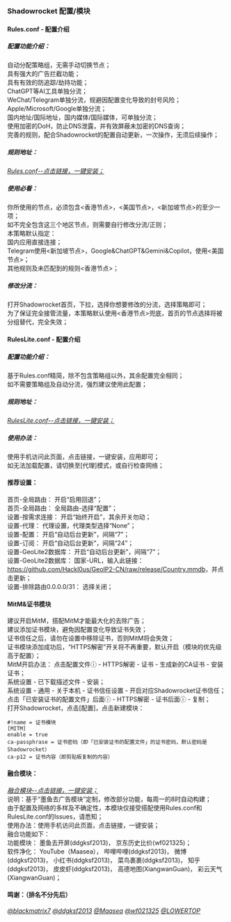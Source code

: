 ### Shadowrocket 配置/模块<br>

#### Rules.conf - 配置介绍
##### 配置功能介绍：<br>
自动分配策略组，无需手动切换节点；<br>
具有强大的广告拦截功能；<br>
具有有效的防追踪/劫持功能；<br>
ChatGPT等AI工具单独分流；<br>
WeChat/Telegram单独分流，规避因配置变化导致的封号风险；<br>
Apple/Microsoft/Google单独分流；<br>
国内地址/国际地址，国内媒体/国际媒体，可单独分流；<br>
使用加密的DoH，防止DNS泄露，并有效屏蔽未加密的DNS查询；<br>
完善的规则，配合Shadowrocket的配置自动更新，一次操作，无须后续操作；<br>

##### 规则地址：<br>
[*Rules.conf--点击链接，一键安装；*](https://lowertop.github.io/Shadowrocket-First/redirect.html?url=shadowrocket://config/add/https://raw.githubusercontent.com/XiangwanGuan/Shadowrocket/main/Rules.conf)<br>

##### 使用必看：<br>
你所使用的节点，必须包含<香港节点>，<美国节点>，<新加坡节点>的至少一项；<br>
如不完全包含这三个地区节点，则需要自行修改分流/正则；<br>
本策略默认指定：<br>
国内应用直接连接；<br>
Telegram使用<新加坡节点>，Google&ChatGPT&Gemini&Copilot，使用<美国节点>；<br>
其他规则及未匹配到的规则<香港节点>；<br>

##### 修改分流：<br>
打开Shadowrocket首页，下拉，选择你想要修改的分流，选择策略即可；<br>
为了保证完全接管流量，本策略默认使用<香港节点>兜底，首页的节点选择将被分组替代，完全失效；<br>

#### RulesLite.conf - 配置介绍
##### 配置功能介绍：<br>
基于Rules.conf精简，除不包含策略组以外，其余配置完全相同；<br>
如不需要策略组及自动分流，强烈建议使用此配置；<br>

##### 规则地址：<br>
[*RulesLite.conf--点击链接，一键安装；*](https://lowertop.github.io/Shadowrocket-First/redirect.html?url=shadowrocket://config/add/https://raw.githubusercontent.com/XiangwanGuan/Shadowrocket/main/RulesLite.conf)<br>

##### 使用办法：<br>
使用手机访问此页面，点击链接，一键安装，应用即可；<br>
如无法加载配置，请切换至[代理]模式，或自行检查网络；<br>

#### 推荐设置：<br>
首页-全局路由：
开启“启用回退”；<br>
首页-全局路由：
全局路由-选择“配置”；<br>
设置-按需求连接：
开启“始终开启”，其余开关勿动；<br>
设置-代理：
代理设置，代理类型选择“None”；<br>
设置-配置：
开启“自动后台更新”，间隔“7”；<br>
设置-订阅：
开启“自动后台更新”，间隔“24”；<br>
设置-GeoLite2数据库：
开启“自动后台更新”，间隔“7”；<br>
设置-GeoLite2数据库：
国家-URL，输入此链接：<https://github.com/Hackl0us/GeoIP2-CN/raw/release/Country.mmdb>，并点击更新；<br>
设置-排除路由0.0.0.0/31：
选择关闭；<br>

#### MitM&证书模块
建议开启MitM，搭配MitM才能最大化的去除广告；<br>
建议添加证书模块，避免因配置变化导致证书失效；<br>
证书信任之后，请勿在设置中移除证书，否则MitM将会失效；<br>
证书模块添加成功后，“HTTPS解密”开关将不再重要，默认开启（模块的优先级高于配置）；<br>
MitM开启办法：
点击配置文件ⓘ - HTTPS解密 - 证书 - 生成新的CA证书 - 安装证书；<br>
系统设置 - 已下载描述文件 - 安装；<br>
系统设置 - 通用 - 关于本机 - 证书信任设置 - 开启对应Shadowrocket证书信任；<br>
点击「已安装证书的配置文件」后面ⓘ - HTTPS解密 - 证书后面ⓘ - 复制；<br>
打开Shadowrocket，点击[配置]，点击新建模块：<br>
```
#!name = 证书模块
[MITM]
enable = true
ca-passphrase = 证书密码（即「已安装证书的配置文件」的证书密码，默认密码是Shadowrocket）
ca-p12 = 证书内容（即剪贴板复制的内容）
```

#### 融合模块：
[*融合模块--点击链接，一键安装；*](https://lowertop.github.io/Shadowrocket-First/redirect.html?url=shadowrocket://install?module=https://raw.githubusercontent.com/XiangwanGuan/Shadowrocket/main/Module.sgmodule)<br>
说明：基于“墨鱼去广告模块”定制，修改部分功能，每周一的8时自动构建；<br>
由于配置及网络的多样及不确定性，本模块仅接受搭配使用Rules.conf和RulesLite.conf的Issues，请悉知；<br>
使用办法：使用手机访问此页面，点击链接，一键安装；<br>
融合功能如下：<br>
功能模块：
墨鱼去开屏(ddgksf2013)，
京东历史比价(wf021325)；
<br>
软件净化：
YouTube（Maasea），
哔哩哔哩(ddgksf2013)，
微博(ddgksf2013)，
小红书(ddgksf2013)，
菜鸟裹裹(ddgksf2013)，
知乎(ddgksf2013)，
皮皮虾(ddgksf2013)，
高德地图(XiangwanGuan)，
彩云天气(XiangwanGuan)；
<br>

#### 鸣谢：（排名不分先后）<br>
[*@blackmatrix7*](https://github.com/blackmatrix7)
[*@ddgksf2013*](https://github.com/ddgksf2013)
[*@Maasea*](https://github.com/Maasea)
[*@wf021325*](https://github.com/wf021325)
[*@LOWERTOP*](https://github.com/LOWERTOP)
